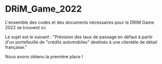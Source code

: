 # DRiM_Game_2022

L'ensemble des codes et des documents nécessaires pour le DRIM Game 2022 se trouvent ici.

Le sujet est le suivant : "Prévision des taux de passage en défaut à partir d'un portefeuille de "crédits automobiles" destinés à une clientèle de détail française."

Nous avons obtenu la première place !
